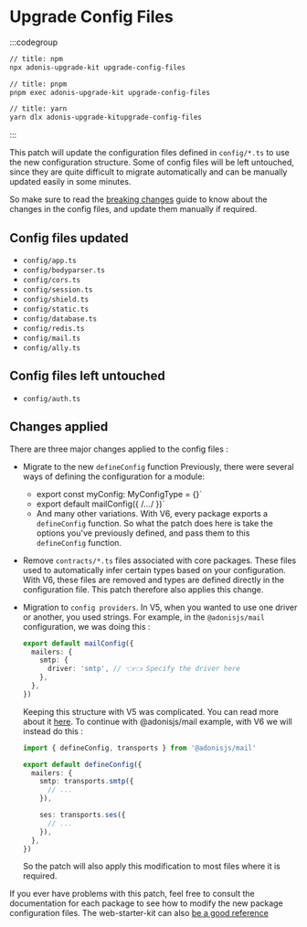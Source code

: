 # Upgrade Config Files

:::codegroup

```sh
// title: npm
npx adonis-upgrade-kit upgrade-config-files
```

```sh
// title: pnpm
pnpm exec adonis-upgrade-kit upgrade-config-files
```

```sh
// title: yarn
yarn dlx adonis-upgrade-kitupgrade-config-files
```

:::

This patch will update the configuration files defined in `config/*.ts` to use the new configuration structure. Some of config files will be left untouched, since they are quite difficult to migrate automatically and can be manually updated easily in some minutes.

So make sure to read the [breaking changes](../other/other_breaking_changes.md) guide to know about the changes in the config files, and update them manually if required.

## Config files updated

- `config/app.ts`
- `config/bodyparser.ts`
- `config/cors.ts`
- `config/session.ts`
- `config/shield.ts`
- `config/static.ts`
- `config/database.ts`
- `config/redis.ts`
- `config/mail.ts`
- `config/ally.ts`

## Config files left untouched

- `config/auth.ts`

## Changes applied

There are three major changes applied to the config files :

- Migrate to the new `defineConfig` function
  Previously, there were several ways of defining the configuration for a module:
  - export const myConfig: MyConfigType = {}`
  - export default mailConfig({ /_..._/ })`
  - And many other variations.
    With V6, every package exports a `defineConfig` function. So what the patch does here is take the options you've previously defined, and pass them to this `defineConfig` function.
- Remove `contracts/*.ts` files associated with core packages. These files used to automatically infer certain types based on your configuration. With V6, these files are removed and types are defined directly in the configuration file. This patch therefore also applies this change.
- Migration to `config providers`. In V5, when you wanted to use one driver or another, you used strings. For example, in the `@adonisjs/mail` configuration, we was doing this :

  ```ts
  export default mailConfig({
    mailers: {
      smtp: {
        driver: 'smtp', // 👈👈 Specify the driver here
      },
    },
  })
  ```

  Keeping this structure with V5 was complicated. You can read more about it [here](https://github.com/adonisjs/road-to-v6/discussions/41).
  To continue with @adonisjs/mail example, with V6 we will instead do this :

  ```ts
  import { defineConfig, transports } from '@adonisjs/mail'

  export default defineConfig({
    mailers: {
      smtp: transports.smtp({
        // ...
      }),

      ses: transports.ses({
        // ...
      }),
    },
  })
  ```

  So the patch will also apply this modification to most files where it is required.

If you ever have problems with this patch, feel free to consult the documentation for each package to see how to modify the new package configuration files. The web-starter-kit can also [be a good reference](https://github.com/adonisjs/web-starter-kit/tree/main/config)
